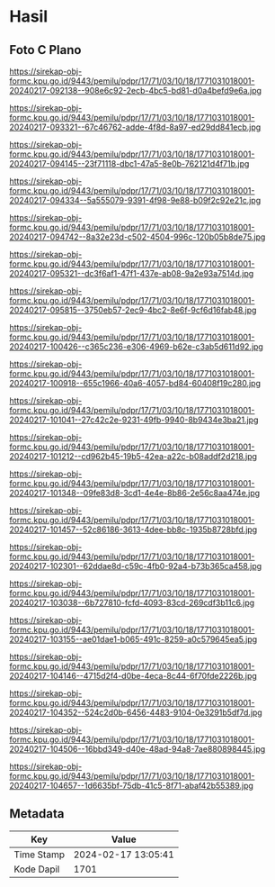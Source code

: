# Hasil

## Foto C Plano

https://sirekap-obj-formc.kpu.go.id/9443/pemilu/pdpr/17/71/03/10/18/1771031018001-20240217-092138--908e6c92-2ecb-4bc5-bd81-d0a4befd9e6a.jpg

https://sirekap-obj-formc.kpu.go.id/9443/pemilu/pdpr/17/71/03/10/18/1771031018001-20240217-093321--67c46762-adde-4f8d-8a97-ed29dd841ecb.jpg

https://sirekap-obj-formc.kpu.go.id/9443/pemilu/pdpr/17/71/03/10/18/1771031018001-20240217-094145--23f71118-dbc1-47a5-8e0b-762121d4f71b.jpg

https://sirekap-obj-formc.kpu.go.id/9443/pemilu/pdpr/17/71/03/10/18/1771031018001-20240217-094334--5a555079-9391-4f98-9e88-b09f2c92e21c.jpg

https://sirekap-obj-formc.kpu.go.id/9443/pemilu/pdpr/17/71/03/10/18/1771031018001-20240217-094742--8a32e23d-c502-4504-996c-120b05b8de75.jpg

https://sirekap-obj-formc.kpu.go.id/9443/pemilu/pdpr/17/71/03/10/18/1771031018001-20240217-095321--dc3f6af1-47f1-437e-ab08-9a2e93a7514d.jpg

https://sirekap-obj-formc.kpu.go.id/9443/pemilu/pdpr/17/71/03/10/18/1771031018001-20240217-095815--3750eb57-2ec9-4bc2-8e6f-9cf6d16fab48.jpg

https://sirekap-obj-formc.kpu.go.id/9443/pemilu/pdpr/17/71/03/10/18/1771031018001-20240217-100426--c365c236-e306-4969-b62e-c3ab5d611d92.jpg

https://sirekap-obj-formc.kpu.go.id/9443/pemilu/pdpr/17/71/03/10/18/1771031018001-20240217-100918--655c1966-40a6-4057-bd84-60408f19c280.jpg

https://sirekap-obj-formc.kpu.go.id/9443/pemilu/pdpr/17/71/03/10/18/1771031018001-20240217-101041--27c42c2e-9231-49fb-9940-8b9434e3ba21.jpg

https://sirekap-obj-formc.kpu.go.id/9443/pemilu/pdpr/17/71/03/10/18/1771031018001-20240217-101212--cd962b45-19b5-42ea-a22c-b08addf2d218.jpg

https://sirekap-obj-formc.kpu.go.id/9443/pemilu/pdpr/17/71/03/10/18/1771031018001-20240217-101348--09fe83d8-3cd1-4e4e-8b86-2e56c8aa474e.jpg

https://sirekap-obj-formc.kpu.go.id/9443/pemilu/pdpr/17/71/03/10/18/1771031018001-20240217-101457--52c86186-3613-4dee-bb8c-1935b8728bfd.jpg

https://sirekap-obj-formc.kpu.go.id/9443/pemilu/pdpr/17/71/03/10/18/1771031018001-20240217-102301--62ddae8d-c59c-4fb0-92a4-b73b365ca458.jpg

https://sirekap-obj-formc.kpu.go.id/9443/pemilu/pdpr/17/71/03/10/18/1771031018001-20240217-103038--6b727810-fcfd-4093-83cd-269cdf3b11c6.jpg

https://sirekap-obj-formc.kpu.go.id/9443/pemilu/pdpr/17/71/03/10/18/1771031018001-20240217-103155--ae01dae1-b065-491c-8259-a0c579645ea5.jpg

https://sirekap-obj-formc.kpu.go.id/9443/pemilu/pdpr/17/71/03/10/18/1771031018001-20240217-104146--4715d2f4-d0be-4eca-8c44-6f70fde2226b.jpg

https://sirekap-obj-formc.kpu.go.id/9443/pemilu/pdpr/17/71/03/10/18/1771031018001-20240217-104352--524c2d0b-6456-4483-9104-0e3291b5df7d.jpg

https://sirekap-obj-formc.kpu.go.id/9443/pemilu/pdpr/17/71/03/10/18/1771031018001-20240217-104506--16bbd349-d40e-48ad-94a8-7ae880898445.jpg

https://sirekap-obj-formc.kpu.go.id/9443/pemilu/pdpr/17/71/03/10/18/1771031018001-20240217-104657--1d6635bf-75db-41c5-8f71-abaf42b55389.jpg


## Metadata

| Key        | Value               |
| ---------- | ------------------- |
| Time Stamp | 2024-02-17 13:05:41 |
| Kode Dapil | 1701                |



